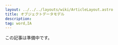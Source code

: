 ```yaml
---
layout: ../../../layouts/wiki/ArticleLayout.astro
title: オブジェクトデータモデル
description:
tag: word,IA
---
```


この記事は準備中です。
